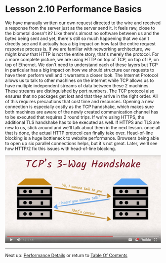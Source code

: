 # Lesson 2.10 Performance Basics

We have manually written our own request directed to the wire and received a response from the server just as the server send it. It feels raw, close to the biometal doesn't it? Like there's almost no software between us and the bytes being sent and yet, there's still so much happening that we can't directly see and it actually has a big impact on how fast the entire request response process is. If we are familiar with networking architecture, we might know that HTTP is not the entire story, that's merely the protocol. For a more complete picture, we are using HTTP on top of TCP, on top of IP, on top of Ethernet. We don't need to understand each of these layers but TCP in particular has a big impact on how we should structure our requests to have them perform well and it warrants a closer look. The Internet Protocol allows us to talk to other machines on the internet while TCP allows us to have multiple independent streams of data between these 2 machines. These streams are distinguished by port numbers. The TCP protocol also ensures that no packages get lost and that they arrive in the right order. All of this requires precautions that cost time and resources. Opening a new connection is especially costly as the TCP handshake, which makes sure both machines are aware of the newly created communication channel has to be executed that requires 2 round trips. If we're using HTTPS, the additional TLS handshake has to be executed as well. If HTTPS and TLS are new to us, stick around and we'll talk about them in the next lesson. once all that is done, the actual HTTP protocol can finally take over. Head-of-line blocking is a huge bottleneck to website performance. Browsers being able to open up six parallel connections helps, but it's not great. Later, we'll see how HTTP/2 fix this issues with head-of-line blocking.

<img src="./images/Part4_Lesson2-10_TCP_3-way_handshake.JPG">

- - -
Next up: [Performance Details](ND024_Part4_Lesson02_11.md) or return to [Table Of Contents](./ND024_TableOfContents.md)
